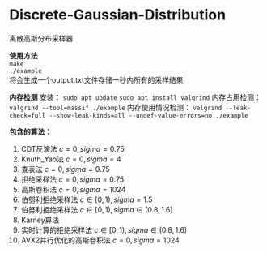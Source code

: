 # Discrete-Gaussian-Distribution
离散高斯分布采样器

**使用方法**  
`make`  
`./example`  
将会生成一个output.txt文件存储一秒内所有的采样结果

**内存检测**
安装：
`sudo apt update`
`sudo apt install valgrind`
内存占用检测：
`valgrind --tool=massif ./example`
内存使用情况检测：
`valgrind --leak-check=full --show-leak-kinds=all --undef-value-errors=no ./example`


**包含的算法：**  

1. CDT反演法 $c=0, sigma=0.75$  
2. Knuth_Yao法 $c = 0, sigma = 4$
3. 查表法 $c = 0, sigma = 0.75$  
4. 拒绝采样法 $c = 0, sigma = 0.75$  
5. 高斯卷积法 $c = 0, sigma = 1024$  
6. 伯努利拒绝采样法 $c \in [0,1), sigma = 1.5$
7. 伯努利拒绝采样法 $c \in [0,1), sigma \in (0.8,1.6)$
8. Karney算法
9. 实时计算的拒绝采样法 $c \in [0,1), sigma \in (0.8,1.6)$
10. AVX2并行优化的高斯卷积法 $c = 0, sigma = 1024$  
